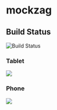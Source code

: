 # mockzag


## Build Status
![Build Status](https://app.bitrise.io/app/c9215d92b7adf50c/status.svg?token=gq6FTSgGMFnQyXXpKPoxGA)



### Tablet
<img src="https://github.com/ykc415/zigzag_challenge/blob/master/art/1.png" />

### Phone

<img src="https://github.com/ykc415/zigzag_challenge/blob/master/art/2.png" />

